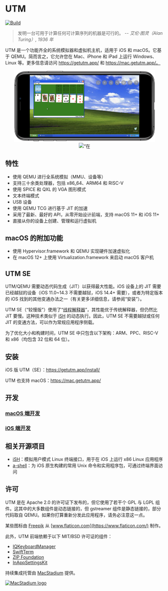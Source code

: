 #  UTM
[![Build](https://github.com/utmapp/UTM/workflows/Build/badge.svg?branch=main&event=push)][1]

> 发明一台可用于计算任何可计算序列的机器是可行的。
-- <cite>艾伦·图灵（Alan Turing）, 1936 年</cite>

UTM 是一个功能齐全的系统模拟器和虚拟机主机，适用于 iOS 和 macOS。它基于 QEMU。简而言之，它允许您在 Mac、iPhone 和 iPad 上运行 Windows、Linux 等。更多信息请访问 https://getutm.app/ 和 https://mac.getutm.app/。

<p align="center">
  <img width="450px" alt=“在 iPhone 上运行 UTM" src="screen.png">
  <br>
  <img width="450px" alt=“在 MacBook 上运行 UTM" src="screenmac.png">
</p>

## 特性

* 使用 QEMU 进行全系统模拟（MMU、设备等）
* 支持三十余类处理器，包括 x86_64、ARM64 和 RISC-V
* 使用 SPICE 和 QXL 的 VGA 图形模式
* 文本终端模式
* USB 设备
* 使用 QEMU TCG 进行基于 JIT 的加速
* 采用了最新、最好的 API，从零开始设计前端，支持 macOS 11+ 和 iOS 11+
* 直接从你的设备上创建、管理和运行虚拟机

## macOS 的附加功能

* 使用 Hypervisor.framework 和 QEMU 实现硬件加速虚拟化
* 在 macOS 12+ 上使用 Virtualization.framework 来启动 macOS 客户机

## UTM SE

UTM/QEMU 需要动态代码生成（JIT）以获得最大性能。iOS 设备上的 JIT 需要已经越狱的设备（iOS 11.0~14.3 不需要越狱，iOS 14.4+ 需要），或者为特定版本的 iOS 找到的其他变通办法之一（有关更多详细信息，请参阅“安装”）。

UTM SE（“较慢版”）使用了“[线程解释器][3]”，其性能优于传统解释器，但仍然比 JIT 要慢。这种技术类似于 [iSH][4] 的动态执行。因此，UTM SE 不需要越狱或任何 JIT 的变通方法，可以作为常规应用程序侧载。

为了优化大小和构建时间，UTM SE 中只包含以下架构：ARM、PPC、RISC-V 和 x86（均包含 32 位和 64 位）。

## 安装

iOS 版 UTM（SE）：https://getutm.app/install/

UTM 也支持 macOS：https://mac.getutm.app/

## 开发

### [macOS 端开发](Documentation/MacDevelopment.md)

### [iOS 端开发](Documentation/iOSDevelopment.md)

## 相关开源项目

* [iSH][4]：模拟用户模式 Linux 终端接口，用于在 iOS 上运行 x86 Linux 应用程序
* [a-shell][5]：为 iOS 原生构建的常用 Unix 命令和实用程序包，可通过终端界面访问

## 许可

UTM 是在 Apache 2.0 的许可证下发布的，但它使用了若干个 GPL 与 LGPL 组件。这其中的大多数组件是动态链接的，但 gstreamer 组件是静态链接的，部分代码取自 QEMU。如果你打算重新分发此应用程序，请务必注意这一点。

某些图标由 [Freepik](https://www.freepik.com) 从 [www.flaticon.com](https://www.flaticon.com/) 制作。

此外，UTM 前端依赖于以下 MIT/BSD 许可证的组件：

* [IQKeyboardManager](https://github.com/hackiftekhar/IQKeyboardManager)
* [SwiftTerm](https://github.com/migueldeicaza/SwiftTerm)
* [ZIP Foundation](https://github.com/weichsel/ZIPFoundation)
* [InAppSettingsKit](https://github.com/futuretap/InAppSettingsKit)

持续集成托管由 [MacStadium](https://www.macstadium.com/opensource) 提供。

[<img src="https://uploads-ssl.webflow.com/5ac3c046c82724970fc60918/5c019d917bba312af7553b49_MacStadium-developerlogo.png" alt="MacStadium logo" width="250">](https://www.macstadium.com)

  [1]: https://github.com/utmapp/UTM/actions?query=event%3Arelease+workflow%3ABuild
  [2]: screen.png
  [3]: https://github.com/ktemkin/qemu/blob/with_tcti/tcg/aarch64-tcti/README.md
  [4]: https://github.com/ish-app/ish
  [5]: https://github.com/holzschu/a-shell
